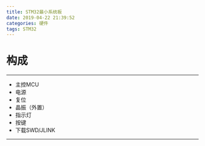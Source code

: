 ```yaml
---
title: STM32最小系统板
date: 2019-04-22 21:39:52
categories: 硬件
tags: STM32
---
```

# 构成 # 

---   
- 主控MCU
- 电源
- 复位
- 晶振（外置）
- 指示灯
- 按键
- 下载SWD/JLINK

---


